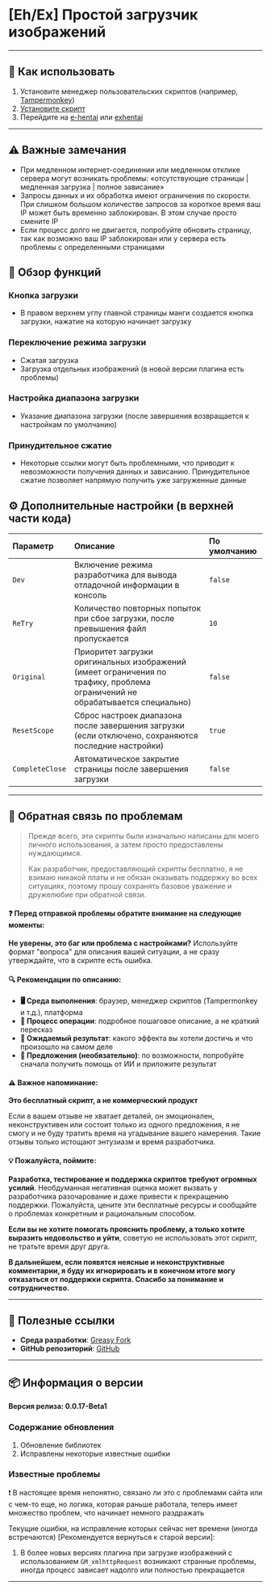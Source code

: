 # **[Eh/Ex] Простой загрузчик изображений**

---

## **👻 Как использовать**

1. Установите менеджер пользовательских скриптов (например, [Tampermonkey](https://chrome.google.com/webstore/detail/tampermonkey/dhdgffkkebhmkfjojejmpbldmpobfkfo))
2. [Установите скрипт](https://update.greasyfork.org/scripts/472882/%5BEEx-Hentai%5D%20Downloader.user.js)
3. Перейдите на [e-hentai](https://e-hentai.org/) или [exhentai](https://exhentai.org/)

---

## **⚠️ Важные замечания**
- При медленном интернет-соединении или медленном отклике сервера могут возникать проблемы: «отсутствующие страницы | медленная загрузка | полное зависание»
- Запросы данных и их обработка имеют ограничения по скорости. При слишком большом количестве запросов за короткое время ваш IP может быть временно заблокирован. В этом случае просто смените IP
- Если процесс долго не двигается, попробуйте обновить страницу, так как возможно ваш IP заблокирован или у сервера есть проблемы с определенными страницами

## **📜 Обзор функций**

### **Кнопка загрузки**
- В правом верхнем углу главной страницы манги создается кнопка загрузки, нажатие на которую начинает загрузку

### **Переключение режима загрузки**
- Сжатая загрузка
- Загрузка отдельных изображений (в новой версии плагина есть проблемы)

### **Настройка диапазона загрузки**
- Указание диапазона загрузки (после завершения возвращается к настройкам по умолчанию)

### **Принудительное сжатие**
- Некоторые ссылки могут быть проблемными, что приводит к невозможности получения данных и зависанию. Принудительное сжатие позволяет напрямую получить уже загруженные данные

## **⚙️ Дополнительные настройки (в верхней части кода)**

| **Параметр**     | **Описание**                                                | **По умолчанию** |
| :--------------- | :---------------------------------------------------------- | :--------------- |
| `Dev`            | Включение режима разработчика для вывода отладочной информации в консоль | `false`          |
| `ReTry`          | Количество повторных попыток при сбое загрузки, после превышения файл пропускается | `10`             |
| `Original`       | Приоритет загрузки оригинальных изображений (имеет ограничения по трафику, проблема ограничений не обрабатывается специально) | `false`          |
| `ResetScope`     | Сброс настроек диапазона после завершения загрузки (если отключено, сохраняются последние настройки) | `true`           |
| `CompleteClose`  | Автоматическое закрытие страницы после завершения загрузки  | `false`          |

---

## 📣 Обратная связь по проблемам

> Прежде всего, эти скрипты были изначально написаны для моего личного использования, а затем просто предоставлены нуждающимся.
>
> Как разработчик, предоставляющий скрипты бесплатно, я не взимаю никакой платы и не обязан оказывать поддержку во всех ситуациях, поэтому прошу сохранять базовое уважение и дружелюбие при обратной связи.

#### ❓ Перед отправкой проблемы обратите внимание на следующие моменты:

**Не уверены, это баг или проблема с настройками?** Используйте формат "вопроса" для описания вашей ситуации, а не сразу утверждайте, что в скрипте есть ошибка.

#### 🔍 Рекомендации по описанию:

- **🖥️ Среда выполнения**: браузер, менеджер скриптов (Tampermonkey и т.д.), платформа
- **🧭 Процесс операции**: подробное пошаговое описание, а не краткий пересказ
- **🎯 Ожидаемый результат**: какого эффекта вы хотели достичь и что произошло на самом деле
- **🤖 Предложения (необязательно)**: по возможности, попробуйте сначала получить помощь от ИИ и приложите результат

#### ⚠️ Важное напоминание:

**Это бесплатный скрипт, а не коммерческий продукт**

Если в вашем отзыве не хватает деталей, он эмоционален, неконструктивен или состоит только из одного предложения, я не смогу и не буду тратить время на угадывание вашего намерения. Такие отзывы только истощают энтузиазм и время разработчика.

#### 💡 Пожалуйста, поймите:

**Разработка, тестирование и поддержка скриптов требуют огромных усилий**. Необдуманная негативная оценка может вызвать у разработчика разочарование и даже привести к прекращению поддержки. Пожалуйста, цените эти бесплатные ресурсы и сообщайте о проблемах конкретным и рациональным способом.

**Если вы не хотите помогать прояснить проблему, а только хотите выразить недовольство и уйти**, советую не использовать этот скрипт, не тратьте время друг друга.

**В дальнейшем, если появятся неясные и неконструктивные комментарии, я буду их игнорировать и в конечном итоге могу отказаться от поддержки скрипта. Спасибо за понимание и сотрудничество.**

---

## **🔗 Полезные ссылки**

- **Среда разработки**: [Greasy Fork](https://greasyfork.org/zh-TW/users/989635-canaan-hs)  
- **GitHub репозиторий**: [GitHub](https://github.com/Canaan-HS/MonkeyScript/tree/main/ExDownloader)

---

## **📦 Информация о версии**

**Версия релиза: 0.0.17-Beta1**

### **Содержание обновления**
1. Обновление библиотек
2. Исправлены некоторые известные ошибки

### **Известные проблемы**
❗️ В настоящее время непонятно, связано ли это с проблемами сайта или с чем-то еще, но логика, которая раньше работала, теперь имеет множество проблем, что начинает немного раздражать

Текущие ошибки, на исправление которых сейчас нет времени (иногда встречаются) [Рекомендуется вернуться к старой версии]:
1. В более новых версиях плагина при загрузке изображений с использованием `GM_xmlhttpRequest` возникают странные проблемы, иногда процесс зависает надолго или полностью прекращается

---